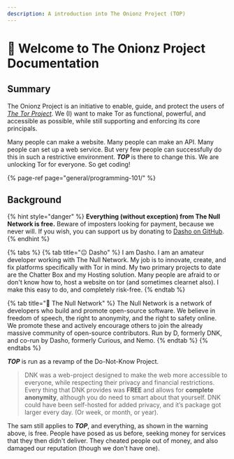 ```yaml
---
description: A introduction into The Onionz Project (TOP)
---
```


# 👋 Welcome to The Onionz Project Documentation

## Summary

The Onionz Project is an initiative to enable, guide, and protect the users of [_The Tor Project_](https://www.torproject.org/). We \(I\) want to make Tor as functional, powerful, and accessible as possible, while still supporting and enforcing its core principals.

Many people can make a website. Many people can make an API. Many people can set up a web service. But very few people can successfully do this in such a restrictive environment. _**TOP**_ is there to change this. We are unlocking Tor for everyone. So get coding!

{% page-ref page="general/programming-101/" %}

## Background

{% hint style="danger" %}
**Everything \(without exception\) from The Null Network is free.** Beware of imposters looking for payment, because we never will. If you wish, you can support us by donating to [Dasho on GitHub](https://github.com/sponsors/d-a-s-h-o). 
{% endhint %}

{% tabs %}
{% tab title="😐 Dasho" %}
I am Dasho. I am an amateur developer working with The Null Network. My job is to innovate, create, and fix platforms specifically with Tor in mind. My two primary projects to date are the Chatter Box and my Hosting solution. Many people are afraid to or don't know how to, host a website on tor \(and sometimes clearnet also\). I make this easy to do, and completely risk-free.
{% endtab %}

{% tab title="📁 The Null Network" %}
The Null Network is a network of developers who build and promote open-source software. We believe in freedom of speech, the right to anonymity, and the right to safety online. We promote these and actively encourage others to join the already massive community of open-source contributors. Run by D, formerly DNK, and co-run by Dasho, formerly Curious, and Nemo. 
{% endtab %}
{% endtabs %}

_**TOP**_ is run as a revamp of the Do-Not-Know Project.

> DNK was a web-project designed to make the web more accessible to everyone, while respecting their privacy and financial restrictions. Every thing that DNK provides was **FREE** and allows for **complete anonymity**, although you do need to smart about that yourself. DNK could have been self-hosted for added privacy, and it’s package got larger every day. \(Or week, or month, or year\).

The sam still applies to _**TOP**_, and everything, as shown in the warning above, is free. People have posed as us before, seeking money for services that they then didn't deliver. They cheated people out of money, and also damaged our reputation \(though we don't have one\).

